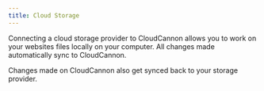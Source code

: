 ```yaml
---
title: Cloud Storage
---
```


Connecting a cloud storage provider to CloudCannon allows you to work on your websites files locally on your computer. All changes made automatically sync to CloudCannon.

Changes made on CloudCannon also get synced back to your storage provider. 
